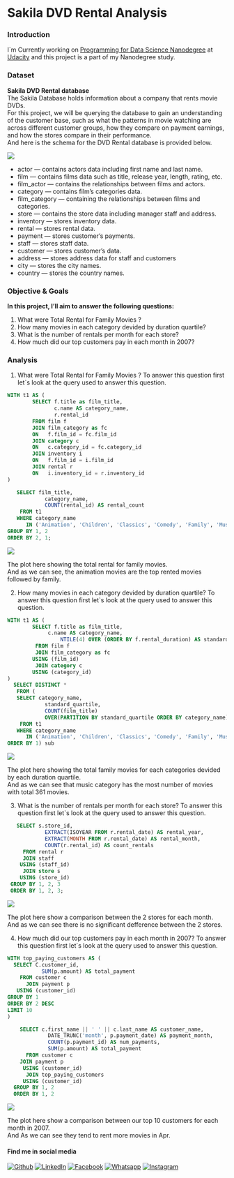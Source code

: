 # Sakila DVD Rental Analysis

### Introduction
I`m Currently working on [Programming for Data Science Nanodegree](https://www.udacity.com/course/programming-for-data-science-nanodegree--nd104) at [Udacity](https://www.udacity.com) and this project is a part of my Nanodegree study.

### Dataset
**Sakila DVD Rental database** <br>
The Sakila Database holds information about a company that rents movie DVDs.<br>
For this project, we will be querying the database to gain an understanding of the customer base, such as what the patterns in movie watching are across different customer groups, how they compare on payment earnings, and how the stores compare in their performance. <br>
And here is the schema for the DVD Rental database is provided below.

![](images/erd.png)

* actor — contains actors data including first name and last name.
* film — contains films data such as title, release year, length, rating, etc.
* film_actor — contains the relationships between films and actors.
* category — contains film’s categories data.
* film_category — containing the relationships between films and categories.
* store — contains the store data including manager staff and address.
* inventory — stores inventory data.
* rental — stores rental data.
* payment — stores customer’s payments.
* staff — stores staff data.
* customer — stores customer’s data.
* address — stores address data for staff and customers
* city — stores the city names.
* country — stores the country names.

### Objective & Goals
**In this project, I’ll aim to answer the following questions:**
1) What were Total Rental for Family Movies ?
2) How many movies in each category devided by duration quartile?
3) What is the number of rentals per month for each store?
4) How much did our top customers pay in each month in 2007?


### Analysis
1) What were Total Rental for Family Movies ?
To answer this question first let`s look at the query used to answer this question.
```sql
WITH t1 AS (
		SELECT f.title as film_title,
			   c.name AS category_name,
			   r.rental_id
		FROM film f
		JOIN film_category as fc
		ON   f.film_id = fc.film_id
		JOIN category c
		ON   c.category_id = fc.category_id
		JOIN inventory i
		ON   f.film_id = i.film_id
		JOIN rental r
		ON 	 i.inventory_id = r.inventory_id	   
)

   SELECT film_title,
	        category_name,
	        COUNT(rental_id) AS rental_count
    FROM t1
   WHERE category_name 
      IN ('Animation', 'Children', 'Classics', 'Comedy', 'Family', 'Music')
GROUP BY 1, 2
ORDER BY 2, 1;

```

![](images/Q1.png)

The plot here showing the total rental for family movies. <br>
And as we can see, the animation movies are the top rented movies followed by family.


2) How many movies in each category devided by duration quartile?
To answer this question first let`s look at the query used to answer this question.
```sql
WITH t1 AS (
		SELECT f.title as film_title,
	         c.name AS category_name,
			     NTILE(4) OVER (ORDER BY f.rental_duration) AS standard_quartile
		 FROM film f
		 JOIN film_category as fc
		USING (film_id)
		 JOIN category c
		USING (category_id)
)
  SELECT DISTINCT * 
   FROM (
   SELECT category_name,
	        standard_quartile,
	        COUNT(film_title) 
	        OVER(PARTITION BY standard_quartile ORDER BY category_name)
    FROM t1
   WHERE category_name 
      IN ('Animation', 'Children', 'Classics', 'Comedy', 'Family', 'Music')
ORDER BY 1) sub

```
![](images/Q2.png)

The plot here showing the total family movies for each categories devided by each duration quartile.<br>
And as we can see that music category has the most number of movies with total 361 movies.



3) What is the number of rentals per month for each store?
To answer this question first let`s look at the query used to answer this question.
```sql
   SELECT s.store_id,
	        EXTRACT(ISOYEAR FROM r.rental_date) AS rental_year,
	        EXTRACT(MONTH FROM r.rental_date) AS rental_month,
	        COUNT(r.rental_id) AS count_rentals
     FROM rental r
     JOIN staff 
    USING (staff_id)
     JOIN store s
    USING (store_id)
 GROUP BY 1, 2, 3
 ORDER BY 1, 2, 3;

```
![](images/Q3.png)

The plot here show a comparison between the 2 stores for each month.<br>
And as we can see there is no significant defference between the 2 stores.



4) How much did our top customers pay in each month in 2007?
To answer this question first let`s look at the query used to answer this question.
```sql
WITH top_paying_customers AS (
  SELECT C.customer_id,
	       SUM(p.amount) AS total_payment
    FROM customer c
	  JOIN payment p
   USING (customer_id)
GROUP BY 1
ORDER BY 2 DESC
LIMIT 10 	
)

	SELECT c.first_name || ' ' || c.last_name AS customer_name,
		     DATE_TRUNC('month', p.payment_date) AS payment_month,
		     COUNT(p.payment_id) AS num_payments,
		     SUM(p.amount) AS total_payment
	  FROM customer c
    JOIN payment p
	 USING (customer_id)
	  JOIN top_paying_customers
	 USING (customer_id)
  GROUP BY 1, 2
  ORDER BY 1, 2

```

![](images/Q4.png)

The plot here show a comparison between our top 10 customers for each month in 2007.<br>
And As we can see they tend to rent more movies in Apr.


#### Find me in social media
[![Github](https://img.icons8.com/ios-filled/30/000000/github.png "Github")](https://github.com/ahmed-gharib89 "Github")
[![LinkedIn](https://img.icons8.com/ios-glyphs/30/000000/linkedin.png "LinkedIn")](https://www.linkedin.com/in/ahmed-abdel-moniem-gharib/ "LinkedIn")
[![Facebook](https://img.icons8.com/ios-filled/30/000000/facebook-new.png "Facebook")](https://www.facebook.com/just.nimo/)
[![Whatsapp](https://img.icons8.com/ios/30/000000/whatsapp.png "Whatsapp")](https://wa.me/201096995535?text=Hello)
[![Instagram](https://img.icons8.com/ios/30/000000/instagram.png "Instagram")](https://www.instagram.com/ahmed.gharib89/)
